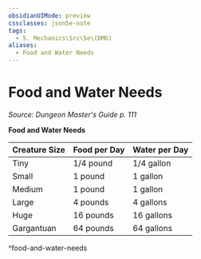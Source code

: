 ```yaml
---
obsidianUIMode: preview
cssclasses: json5e-note
tags:
  - 5. Mechanics\Src\5e\(DMG)
aliases:
  - Food and Water Needs
---
```

# Food and Water Needs
*Source: Dungeon Master's Guide p. 111* 

**Food and Water Needs**

| Creature Size | Food per Day | Water per Day |
|---------------|--------------|---------------|
| Tiny | 1/4 pound | 1/4 gallon |
| Small | 1 pound | 1 gallon |
| Medium | 1 pound | 1 gallon |
| Large | 4 pounds | 4 gallons |
| Huge | 16 pounds | 16 gallons |
| Gargantuan | 64 pounds | 64 gallons |
^food-and-water-needs
